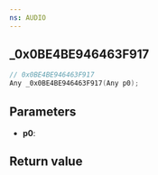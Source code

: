 ```yaml
---
ns: AUDIO
---
```

## _0x0BE4BE946463F917

```c
// 0x0BE4BE946463F917
Any _0x0BE4BE946463F917(Any p0);
```


## Parameters
* **p0**: 

## Return value

